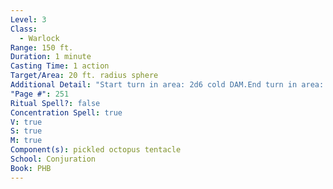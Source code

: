 ```yaml
---
Level: 3
Class:
  - Warlock
Range: 150 ft.
Duration: 1 minute
Casting Time: 1 action
Target/Area: 20 ft. radius sphere
Additional Detail: "Start turn in area: 2d6 cold DAM.End turn in area: DEX save or 2d6 acid DAM."
"Page #": 251
Ritual Spell?: false
Concentration Spell: true
V: true
S: true
M: true
Component(s): pickled octopus tentacle
School: Conjuration
Book: PHB
---
```

